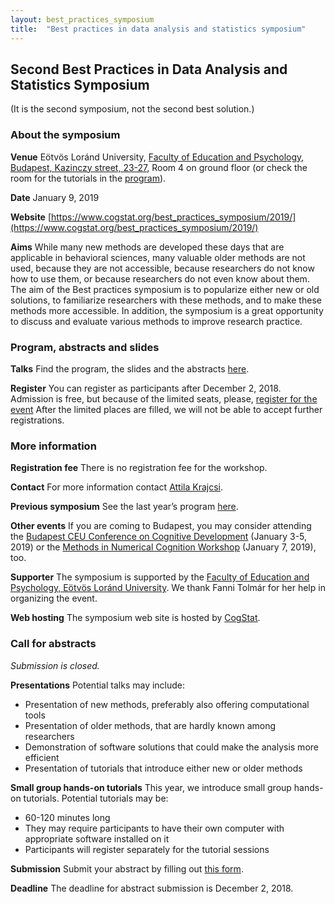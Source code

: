 ```yaml
---
layout: best_practices_symposium
title:  "Best practices in data analysis and statistics symposium"
---
```

## Second Best Practices in Data Analysis and Statistics Symposium

(It is the second symposium, not the second best solution.)

### About the symposium

__Venue__ Eötvös Loránd University, [Faculty of Education and Psychology](https://www.ppk.elte.hu/en), [Budapest, Kazinczy street, 23-27](https://www.google.hu/maps/place/E%C3%B6tv%C3%B6s+Lor%C3%A1nd+University+Faculty+of+Education+and+Psychology/@47.4974725,19.0570867,15.36z/data=!4m5!3m4!1s0x0:0x1e0c4e20afde6337!8m2!3d47.4982569!4d19.0626694), Room 4 on ground floor (or check the room for the tutorials in the [program](program.html)).

__Date__ January 9, 2019

__Website__ [https://www.cogstat.org/best_practices_symposium/2019/](https://www.cogstat.org/best_practices_symposium/2019/)

__Aims__ While many new methods are developed these days that are applicable in behavioral sciences, many valuable older methods are not used, because they are not accessible, because researchers do not know how to use them, or because researchers do not even know about them. The aim of the Best practices symposium is to popularize either new or old solutions, to familiarize researchers with these methods, and to make these methods more accessible. In addition, the symposium is a great opportunity to discuss and evaluate various methods to improve research practice.

### Program, abstracts and slides

__Talks__ Find the program, the slides and the abstracts [here](program.html).

__Register__ You can register as participants after December 2, 2018. Admission is free, but because of the limited seats, please, [register for the event](https://goo.gl/forms/yTdCaygbhpg60WMC2) After the limited places are filled, we will not be able to accept further registrations.

### More information

__Registration fee__ There is no registration fee for the workshop.

__Contact__ For more information contact [Attila Krajcsi](mailto:krajcsi.attila@ppk.elte.hu).

__Previous symposium__ See the last year’s program [here](2017/index.html).

__Other events__ If you are coming to Budapest, you may consider attending the [Budapest CEU Conference on Cognitive Development](http://bcccd.org/) (January 3-5, 2019) or the [Methods in Numerical Cognition Workshop](https://www.thenumberworks.org/numerical_cognition_methods_workshop.html) (January 7, 2019), too.

__Supporter__ The symposium is supported by the [Faculty of Education and Psychology, Eötvös Loránd University](https://www.ppk.elte.hu/en). We thank Fanni Tolmár for her help in organizing the event.

__Web hosting__ The symposium web site is hosted by [CogStat](https://www.cogstat.org).

### Call for abstracts

_Submission is closed._

__Presentations__ Potential talks may include:
* Presentation of new methods, preferably also offering computational tools
* Presentation of older methods, that are hardly known among researchers
* Demonstration of software solutions that could make the analysis more efficient
* Presentation of tutorials that introduce either new or older methods

__Small group hands-on tutorials__ This year, we introduce small group hands-on tutorials. Potential tutorials may be:
* 60-120 minutes long
* They may require participants to have their own computer with appropriate software installed on it
* Participants will register separately for the tutorial sessions

__Submission__ Submit your abstract by filling out [this form](https://goo.gl/forms/BEntBnJkGGDztSfh2).

__Deadline__ The deadline for abstract submission is December 2, 2018.

<div class='four spacing'></div>
